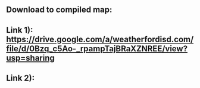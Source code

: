 ## Download to compiled map:
## Link 1): https://drive.google.com/a/weatherfordisd.com/file/d/0Bzq_c5Ao-_rpampTajBRaXZNREE/view?usp=sharing
## Link 2): 
